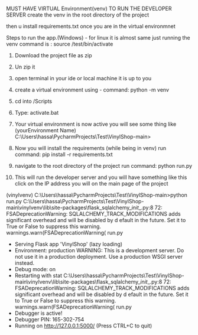 MUST HAVE VIRTUAL Environment(venv) TO RUN THE DEVELOPER SERVER 
create the venv in the root directory of the project

then u install requirements.txt once you are in the virtual environmnet 

Steps to run the app.(Windows) -  for linux it is almost same just running the venv command is : source <venv Name>/test/bin/activate

1. Download the project file as zip
2. Un zip it
3. open terminal in your ide or local machine it is up to you 
4. create a virtual environment using - command: python -m venv <Whatever you want to name the environment>
5. cd into <environmnet directory>/Scripts
6. Type:  activate.bat
7. Your virtual environment is now active you will see some thing like
  (yourEnvironment Name) C:\Users\hassa\PycharmProjects\Test\VinylShop-main>
8. Now you will install the requirements (while being in venv)
  run command:  pip install -r requirements.txt
9. navigate to the root directory of the project 
  run command:  python run.py
  
  
10. This will run the developer server and you will have something like this click on the IP address you will on the main page of the project


(vinylvenv) C:\Users\hassa\PycharmProjects\Test\VinylShop-main>python run.py
C:\Users\hassa\PycharmProjects\Test\VinylShop-main\vinylvenv\lib\site-packages\flask_sqlalchemy\__init__.py:8
72: FSADeprecationWarning: SQLALCHEMY_TRACK_MODIFICATIONS adds significant overhead and will be disabled by d
efault in the future.  Set it to True or False to suppress this warning.
  warnings.warn(FSADeprecationWarning(
run.py
 * Serving Flask app 'VinylShop' (lazy loading)
 * Environment: production
   WARNING: This is a development server. Do not use it in a production deployment.
   Use a production WSGI server instead.
 * Debug mode: on
 * Restarting with stat
C:\Users\hassa\PycharmProjects\Test\VinylShop-main\vinylvenv\lib\site-packages\flask_sqlalchemy\__init__.py:8
72: FSADeprecationWarning: SQLALCHEMY_TRACK_MODIFICATIONS adds significant overhead and will be disabled by d
efault in the future.  Set it to True or False to suppress this warning.
  warnings.warn(FSADeprecationWarning(
run.py
 * Debugger is active!
 * Debugger PIN: 165-302-754
 * Running on http://127.0.0.1:5000/ (Press CTRL+C to quit)

